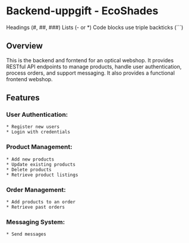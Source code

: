 # Backend-uppgift - EcoShades
Headings (#, ##, ###)
Lists (- or *)
Code blocks use triple backticks (```)
## Overview

This is the backend and forntend for an optical webshop. It provides RESTful API endpoints to manage products, handle user authentication, process orders, and support messaging. It also provides a functional frontend webshop.

## Features

  ### User Authentication:
    * Register new users
    * Login with credentials

  ### Product Management:
    * Add new products
    * Update existing products
    * Delete products
    * Retrieve product listings
  
  ### Order Management:
    * Add products to an order
    * Retrieve past orders

  ### Messaging System:
    * Send messages
